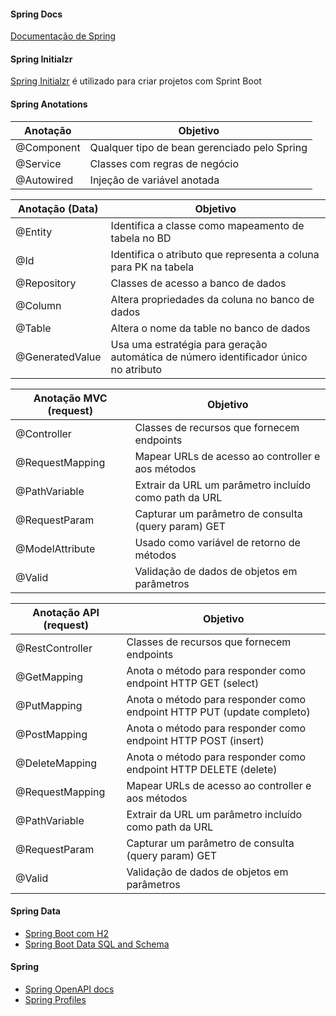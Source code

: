 #### Spring Docs 

[Documentação de Spring]

#### Spring Initialzr 

[Spring Initialzr] é utilizado para criar projetos com Sprint Boot

#### Spring Anotations

| Anotação | Objetivo |
| ----- | ----- |
| @Component | Qualquer tipo de bean gerenciado pelo Spring | 
| @Service | Classes com regras de negócio | 
| @Autowired | Injeção de variável anotada | 

| Anotação (Data) | Objetivo |
| ----- | ----- |
| @Entity | Identifica a classe como mapeamento de tabela no BD | 
| @Id | Identifica o atributo que representa a coluna para PK na tabela | 
| @Repository | Classes de acesso a banco de dados | 
| @Column | Altera propriedades da coluna no banco de dados | 
| @Table | Altera o nome da table no banco de dados | 
| @GeneratedValue | Usa uma estratégia para geração automática de número identificador único no atributo | 


| Anotação MVC (request) | Objetivo |
| ----- | ----- |
| @Controller | Classes de recursos que fornecem endpoints | 
| @RequestMapping | Mapear URLs de acesso ao controller e aos métodos | 
| @PathVariable | Extrair da URL um parâmetro incluído como path da URL | 
| @RequestParam | Capturar um parâmetro de consulta (query param) GET | 
| @ModelAttribute | Usado como variável de retorno de métodos | 
| @Valid | Validação de dados de objetos em parâmetros | 


| Anotação API (request) | Objetivo |
| ----- | ----- |
| @RestController | Classes de recursos que fornecem endpoints | 
| @GetMapping | Anota o método para responder como endpoint HTTP GET (select) | 
| @PutMapping | Anota o método para responder como endpoint HTTP PUT (update completo) | 
| @PostMapping | Anota o método para responder como endpoint HTTP POST (insert) | 
| @DeleteMapping | Anota o método para responder como endpoint HTTP DELETE (delete) | 
| @RequestMapping | Mapear URLs de acesso ao controller e aos métodos | 
| @PathVariable | Extrair da URL um parâmetro incluído como path da URL | 
| @RequestParam | Capturar um parâmetro de consulta (query param) GET | 
| @Valid | Validação de dados de objetos em parâmetros | 


#### Spring Data

- [Spring Boot com H2](https://www.baeldung.com/spring-boot-h2-database)
- [Spring Boot Data SQL and Schema](https://www.baeldung.com/spring-boot-data-sql-and-schema-sql)


#### Spring

- [Spring OpenAPI docs](https://www.baeldung.com/spring-rest-openapi-documentation)
- [Spring Profiles](https://docs.spring.io/spring-boot/docs/1.2.0.M1/reference/html/boot-features-profiles.html)


[Spring Initialzr]: <https://start.spring.io/>
[Documentação de Spring]: <https://docs.spring.io/spring-framework/docs/current/reference/html/>


